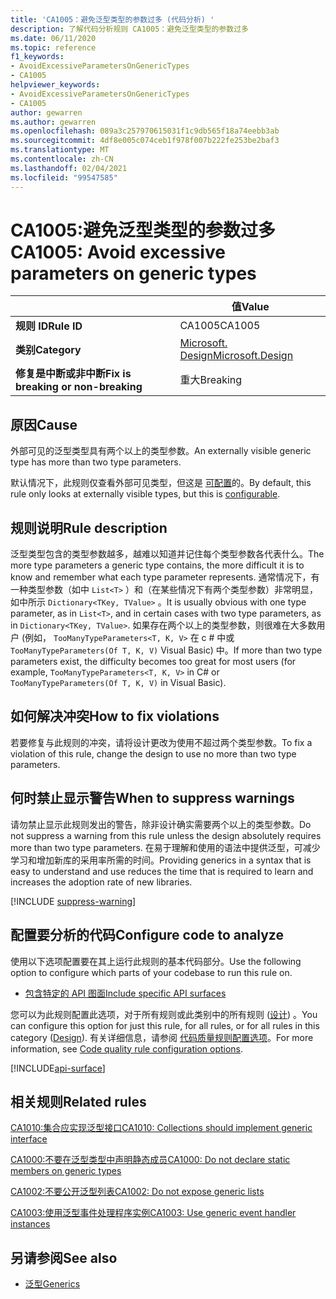 ```yaml
---
title: 'CA1005：避免泛型类型的参数过多 (代码分析) '
description: 了解代码分析规则 CA1005：避免泛型类型的参数过多
ms.date: 06/11/2020
ms.topic: reference
f1_keywords:
- AvoidExcessiveParametersOnGenericTypes
- CA1005
helpviewer_keywords:
- AvoidExcessiveParametersOnGenericTypes
- CA1005
author: gewarren
ms.author: gewarren
ms.openlocfilehash: 089a3c257970615031f1c9db565f18a74eebb3ab
ms.sourcegitcommit: 4df8e005c074ceb1f978f007b222fe253be2baf3
ms.translationtype: MT
ms.contentlocale: zh-CN
ms.lasthandoff: 02/04/2021
ms.locfileid: "99547585"
---
```

# <a name="ca1005-avoid-excessive-parameters-on-generic-types"></a><span data-ttu-id="11170-103">CA1005:避免泛型类型的参数过多</span><span class="sxs-lookup"><span data-stu-id="11170-103">CA1005: Avoid excessive parameters on generic types</span></span>

| | <span data-ttu-id="11170-104">值</span><span class="sxs-lookup"><span data-stu-id="11170-104">Value</span></span> |
|-|-|
| <span data-ttu-id="11170-105">**规则 ID**</span><span class="sxs-lookup"><span data-stu-id="11170-105">**Rule ID**</span></span> |<span data-ttu-id="11170-106">CA1005</span><span class="sxs-lookup"><span data-stu-id="11170-106">CA1005</span></span>|
| <span data-ttu-id="11170-107">**类别**</span><span class="sxs-lookup"><span data-stu-id="11170-107">**Category**</span></span> |[<span data-ttu-id="11170-108">Microsoft. Design</span><span class="sxs-lookup"><span data-stu-id="11170-108">Microsoft.Design</span></span>](design-warnings.md)|
| <span data-ttu-id="11170-109">**修复是中断或非中断**</span><span class="sxs-lookup"><span data-stu-id="11170-109">**Fix is breaking or non-breaking**</span></span> |<span data-ttu-id="11170-110">重大</span><span class="sxs-lookup"><span data-stu-id="11170-110">Breaking</span></span>|

## <a name="cause"></a><span data-ttu-id="11170-111">原因</span><span class="sxs-lookup"><span data-stu-id="11170-111">Cause</span></span>

<span data-ttu-id="11170-112">外部可见的泛型类型具有两个以上的类型参数。</span><span class="sxs-lookup"><span data-stu-id="11170-112">An externally visible generic type has more than two type parameters.</span></span>

<span data-ttu-id="11170-113">默认情况下，此规则仅查看外部可见类型，但这是 [可配置](#configure-code-to-analyze)的。</span><span class="sxs-lookup"><span data-stu-id="11170-113">By default, this rule only looks at externally visible types, but this is [configurable](#configure-code-to-analyze).</span></span>

## <a name="rule-description"></a><span data-ttu-id="11170-114">规则说明</span><span class="sxs-lookup"><span data-stu-id="11170-114">Rule description</span></span>

<span data-ttu-id="11170-115">泛型类型包含的类型参数越多，越难以知道并记住每个类型参数各代表什么。</span><span class="sxs-lookup"><span data-stu-id="11170-115">The more type parameters a generic type contains, the more difficult it is to know and remember what each type parameter represents.</span></span> <span data-ttu-id="11170-116">通常情况下，有一种类型参数（如中 `List<T>` ）和（在某些情况下有两个类型参数）非常明显，如中所示 `Dictionary<TKey, TValue>` 。</span><span class="sxs-lookup"><span data-stu-id="11170-116">It is usually obvious with one type parameter, as in `List<T>`, and in certain cases with two type parameters, as in `Dictionary<TKey, TValue>`.</span></span> <span data-ttu-id="11170-117">如果存在两个以上的类型参数，则很难在大多数用户 (例如， `TooManyTypeParameters<T, K, V>` 在 c # 中或 `TooManyTypeParameters(Of T, K, V)` Visual Basic) 中。</span><span class="sxs-lookup"><span data-stu-id="11170-117">If more than two type parameters exist, the difficulty becomes too great for most users (for example, `TooManyTypeParameters<T, K, V>` in C# or `TooManyTypeParameters(Of T, K, V)` in Visual Basic).</span></span>

## <a name="how-to-fix-violations"></a><span data-ttu-id="11170-118">如何解决冲突</span><span class="sxs-lookup"><span data-stu-id="11170-118">How to fix violations</span></span>

<span data-ttu-id="11170-119">若要修复与此规则的冲突，请将设计更改为使用不超过两个类型参数。</span><span class="sxs-lookup"><span data-stu-id="11170-119">To fix a violation of this rule, change the design to use no more than two type parameters.</span></span>

## <a name="when-to-suppress-warnings"></a><span data-ttu-id="11170-120">何时禁止显示警告</span><span class="sxs-lookup"><span data-stu-id="11170-120">When to suppress warnings</span></span>

<span data-ttu-id="11170-121">请勿禁止显示此规则发出的警告，除非设计确实需要两个以上的类型参数。</span><span class="sxs-lookup"><span data-stu-id="11170-121">Do not suppress a warning from this rule unless the design absolutely requires more than two type parameters.</span></span> <span data-ttu-id="11170-122">在易于理解和使用的语法中提供泛型，可减少学习和增加新库的采用率所需的时间。</span><span class="sxs-lookup"><span data-stu-id="11170-122">Providing generics in a syntax that is easy to understand and use reduces the time that is required to learn and increases the adoption rate of new libraries.</span></span>

[!INCLUDE [suppress-warning](../../../../includes/code-analysis/suppress-warning.md)]

## <a name="configure-code-to-analyze"></a><span data-ttu-id="11170-123">配置要分析的代码</span><span class="sxs-lookup"><span data-stu-id="11170-123">Configure code to analyze</span></span>

<span data-ttu-id="11170-124">使用以下选项配置要在其上运行此规则的基本代码部分。</span><span class="sxs-lookup"><span data-stu-id="11170-124">Use the following option to configure which parts of your codebase to run this rule on.</span></span>

- [<span data-ttu-id="11170-125">包含特定的 API 图面</span><span class="sxs-lookup"><span data-stu-id="11170-125">Include specific API surfaces</span></span>](#include-specific-api-surfaces)

<span data-ttu-id="11170-126">您可以为此规则配置此选项，对于所有规则或此类别中的所有规则 ([设计](design-warnings.md)) 。</span><span class="sxs-lookup"><span data-stu-id="11170-126">You can configure this option for just this rule, for all rules, or for all rules in this category ([Design](design-warnings.md)).</span></span> <span data-ttu-id="11170-127">有关详细信息，请参阅 [代码质量规则配置选项](../code-quality-rule-options.md)。</span><span class="sxs-lookup"><span data-stu-id="11170-127">For more information, see [Code quality rule configuration options](../code-quality-rule-options.md).</span></span>

[!INCLUDE[api-surface](~/includes/code-analysis/api-surface.md)]

## <a name="related-rules"></a><span data-ttu-id="11170-128">相关规则</span><span class="sxs-lookup"><span data-stu-id="11170-128">Related rules</span></span>

[<span data-ttu-id="11170-129">CA1010:集合应实现泛型接口</span><span class="sxs-lookup"><span data-stu-id="11170-129">CA1010: Collections should implement generic interface</span></span>](ca1010.md)

[<span data-ttu-id="11170-130">CA1000:不要在泛型类型中声明静态成员</span><span class="sxs-lookup"><span data-stu-id="11170-130">CA1000: Do not declare static members on generic types</span></span>](ca1000.md)

[<span data-ttu-id="11170-131">CA1002:不要公开泛型列表</span><span class="sxs-lookup"><span data-stu-id="11170-131">CA1002: Do not expose generic lists</span></span>](ca1002.md)

[<span data-ttu-id="11170-132">CA1003:使用泛型事件处理程序实例</span><span class="sxs-lookup"><span data-stu-id="11170-132">CA1003: Use generic event handler instances</span></span>](ca1003.md)

## <a name="see-also"></a><span data-ttu-id="11170-133">另请参阅</span><span class="sxs-lookup"><span data-stu-id="11170-133">See also</span></span>

- [<span data-ttu-id="11170-134">泛型</span><span class="sxs-lookup"><span data-stu-id="11170-134">Generics</span></span>](../../../csharp/programming-guide/generics/index.md)
